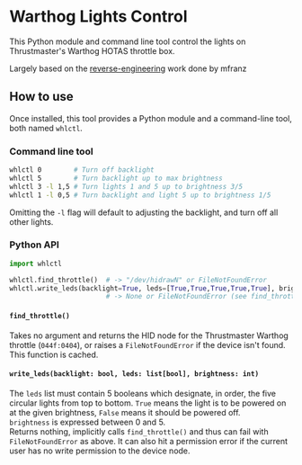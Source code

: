 # Warthog Lights Control

This Python module and command line tool control the lights on Thrustmaster's Warthog HOTAS throttle box.

Largely based on the [reverse-engineering] work done by mfranz

## How to use

Once installed, this tool provides a Python module and a command-line tool, both named `whlctl`.

### Command line tool

```sh
whlctl 0        # Turn off backlight
whlctl 5        # Turn backlight up to max brightness
whlctl 3 -l 1,5 # Turn lights 1 and 5 up to brightness 3/5
whlctl 1 -l 0,5 # Turn backlight and light 5 up to brightness 1/5
```

Omitting the `-l` flag will default to adjusting the backlight, and turn off all other lights.

### Python API

```python
import whlctl

whlctl.find_throttle()  # -> "/dev/hidrawN" or FileNotFoundError
whlctl.write_leds(backlight=True, leds=[True,True,True,True,True], brightness=5)
                        # -> None or FileNotFoundError (see find_throttle)
```

#### `find_throttle()`
Takes no argument and returns the HID node for the Thrustmaster Warthog throttle (`044f:0404`), or raises a `FileNotFoundError` if the device isn't found.  
This function is cached.

#### `write_leds(backlight: bool, leds: list[bool], brightness: int)`
The `leds` list must contain 5 booleans which designate, in order, the five circular lights from top to bottom. `True` means the light is to be powered on at the given brightness, `False` means it should be powered off.  
`brightness` is expressed between 0 and 5.  
Returns nothing, implicitly calls `find_throttle()` and thus can fail with `FileNotFoundError` as above. It can also hit a permission error if the current user has no write permission to the device node.

[reverse-engineering]: https://web.archive.org/web/20121029171225/http://members.aon.at/mfranz/warthog.html
